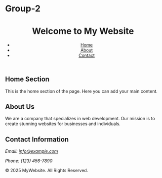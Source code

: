 # Group-2
<!DOCTYPE html> 
<!-- Declares the document type and version of HTML being used. -->

<html lang="en">
<!-- The root element of an HTML document. The "lang" attribute specifies the language of the content. -->
<head>
  <!-- Contains meta-information about the document, such as its title and character set. -->
  <meta charset="UTF-8">
  <!-- Specifies the character encoding for the HTML document. -->
  <meta name="viewport" content="width=device-width, initial-scale=1.0">
  <!-- Ensures the page is responsive and scales correctly on mobile devices. -->
  <title>Common HTML Tags</title>
  <!-- Specifies the title of the web page, shown in the browser tab. -->
</head>

<body>
  <!-- Contains the content of the HTML document, visible to users. -->
  
  <header>
    <!-- Represents introductory content or a navigation bar. -->
    <h1>Welcome to My Website</h1>
    <!-- Main heading of the page, typically used for the title of the content. -->
    <nav>
      <!-- Contains navigation links. -->
      <ul>
        <!-- An unordered list for displaying navigation links. -->
        <li><a href="#home">Home</a></li>
        <!-- List item with a hyperlink to the "Home" section. -->
        <li><a href="#about">About</a></li>
        <!-- List item with a hyperlink to the "About" section. -->
        <li><a href="#contact">Contact</a></li>
        <!-- List item with a hyperlink to the "Contact" section. -->
      </ul>
    </nav>
  </header>
  
  <section id="home">
    <!-- Represents a section of content with an id of "home". -->
    <h2>Home Section</h2>
    <!-- Subheading, typically used to structure content within a page. -->
    <p>This is the home section of the page. Here you can add your main content.</p>
    <!-- A paragraph of text. -->
  </section>

  <section id="about">
    <!-- Represents another section with an id of "about". -->
    <h2>About Us</h2>
    <!-- Subheading for the "About" section. -->
    <p>We are a company that specializes in web development. Our mission is to create stunning websites for businesses and individuals.</p>
    <!-- Paragraph providing information about the company. -->
  </section>
  
  <section id="contact">
    <!-- Represents the contact section with an id of "contact". -->
    <h2>Contact Information</h2>
    <!-- Subheading for the "Contact" section. -->
    <address>
      <!-- Contains contact information for an individual or organization. -->
      <p>Email: <a href="mailto:info@example.com">info@example.com</a></p>
      <!-- Paragraph with a mailto link to send an email. -->
      <p>Phone: (123) 456-7890</p>
      <!-- Paragraph with the contact phone number. -->
    </address>
  </section>

  <footer>
    <!-- Represents the footer content at the bottom of the page. -->
    <p>&copy; 2025 MyWebsite. All Rights Reserved.</p>
    <!-- A paragraph containing copyright information. -->
  </footer>
  
</body>
</html>
